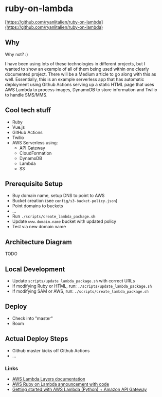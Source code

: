 # ruby-on-lambda

[https://github.com/ryanlitalien/ruby-on-lambda](https://github.com/ryanlitalien/ruby-on-lambda)

## Why

Why not? :)

I have been using lots of these technologies in different projects, but I wanted to show an example of all of them being
used within one clearly documented project. There will be a Medium article to go along with this as well. Essentially, 
this is an example serverless app that has automatic deployment using Github Actions serving up a static HTML page that
uses AWS Lambda to process images, DynamoDB to store information and Twilio to handle SMS/MMS.

## Cool tech stuff

* Ruby
* Vue.js
* GitHub Actions
* Twilio
* AWS Serverless using:
  * API Gateway
  * CloudFormation 
  * DynamoDB
  * Lambda
  * S3 

## Prerequisite Setup
* Buy domain name, setup DNS to point to AWS
* Bucket creation (see `config/s3-bucket-policy.json`)
* Point domains to buckets
* ...
* Run `./scripts/create_lambda_package.sh`
* Update `www.domain.name` bucket with updated policy
* Test via new domain name

## Architecture Diagram

TODO

## Local Development

* Update `scripts/update_lambda_package.sh` with correct URLs
* If modifying Ruby or HTML, run: `./scripts/update_lambda_package.sh`
* If modifying SAM or AWS, run: `./scripts/create_lambda_package.sh`

## Deploy

* Check into "master"
* Boom

## Actual Deploy Steps
* Github master kicks off Github Actions
* ...

### Links

* [AWS Lambda Layers documentation](https://docs.aws.amazon.com/lambda/latest/dg/configuration-layers.html)
* [AWS Ruby on Lambda announcement with code](https://aws.amazon.com/blogs/compute/announcing-ruby-support-for-aws-lambda/)
* [Getting started with AWS Lambda (Python) + Amazon API Gateway](https://github.com/aws-samples/lambda-apigateway-twilio-tutorial)
